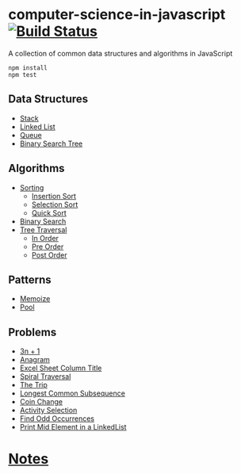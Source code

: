 # computer-science-in-javascript [![Build Status](https://travis-ci.org/ankeetmaini/computer-science-in-javascript.svg?branch=master)](https://travis-ci.org/ankeetmaini/computer-science-in-javascript)
A collection of common data structures and algorithms in JavaScript

```
npm install
npm test
```

## Data Structures
  - [Stack](src/ds/Stack.js)
  - [Linked List](src/ds/LinkedList.js)
  - [Queue](src/ds/Queue.js)
  - [Binary Search Tree](src/ds/BinarySearchTree.js)

## Algorithms
  - [Sorting](src/algorithms/sorting)
    - [Insertion Sort](src/algorithms/sorting/InsertionSort.js)
    - [Selection Sort](src/algorithms/sorting/SelectionSort.js)
    - [Quick Sort](src/algorithms/sorting/QuickSort.js)
  - [Binary Search](src/algorithms/BinarySearch.js)
  - [Tree Traversal](src/algorithms/tree-traversals)
    - [In Order](src/algorithms/tree-traversals/InOrderTraversal.js)
    - [Pre Order](src/algorithms/tree-traversals/PreOrderTraversal.js)
    - [Post Order](src/algorithms/tree-traversals/PostOrderTraversal.js)

## Patterns
  - [Memoize](src/patterns/Memoize.js)
  - [Pool](src/patterns/Pool.js)

## Problems
  - [3n + 1](src/problem-solving/3n+1.js)
  - [Anagram](src/problem-solving/Anagram.js)
  - [Excel Sheet Column Title](src/problem-solving/ExcelSheetColumnTitle.js)
  - [Spiral Traversal](src/problem-solving/SpiralTraversal.js)
  - [The Trip](src/problem-solving/TheTrip.js)
  - [Longest Common Subsequence](src/problem-solving/LongestCommonSubsequence.js)
  - [Coin Change](src/problem-solving/CoinChange.js)
  - [Activity Selection](src/problem-solving/ActivitySelection.js)
  - [Find Odd Occurrences](src/problem-solving/FindOddOccurrences.js)
  - [Print Mid Element in a LinkedList](src/problem-solving/PrintMidElementLinkedList.js)


# [Notes](/docs)